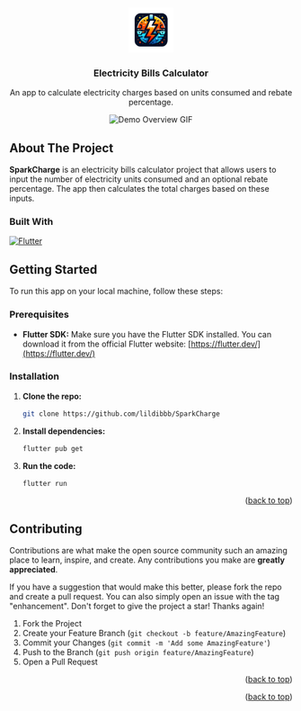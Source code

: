 <a name="readme-top"></a>

<!-- PROJECT LOGO -->
<br />
<div align="center">
  <a href="https://github.com/lildibbb/SparkCharge">
    <img src="assets/images/logo.png" alt="Logo" width="80" height="80">
  </a>
  <h3 align="center">Electricity Bills Calculator</h3>
  <p align="center">
    An app to calculate electricity charges based on units consumed and rebate percentage.
    <br />
  </p>
</div>

<!-- DEMO GIF -->
<div align="center">
  <img src="assets/images/demo app.gif" alt="Demo Overview GIF" width="300">
</div>

<!-- ABOUT THE PROJECT -->
## About The Project

**SparkCharge** is an electricity bills calculator project that allows users to input the number of electricity units consumed and an optional rebate percentage. The app then calculates the total charges based on these inputs.

### Built With

[![Flutter][Flutter]][Flutter-url]

## Getting Started

To run this app on your local machine, follow these steps:

### Prerequisites

- **Flutter SDK:** Make sure you have the Flutter SDK installed. You can download it from the official Flutter website: [https://flutter.dev/](https://flutter.dev/)

### Installation

1. **Clone the repo:**

   ```sh
   git clone https://github.com/lildibbb/SparkCharge

   ```

2. **Install dependencies:**

   ```sh
   flutter pub get

   ```

3. **Run the code:**
   ```sh
   flutter run
   ```

<p align="right">(<a href="#readme-top">back to top</a>)</p>


<!-- CONTRIBUTING -->

## Contributing

Contributions are what make the open source community such an amazing place to learn, inspire, and create. Any contributions you make are **greatly appreciated**.

If you have a suggestion that would make this better, please fork the repo and create a pull request. You can also simply open an issue with the tag "enhancement".
Don't forget to give the project a star! Thanks again!

1. Fork the Project
2. Create your Feature Branch (`git checkout -b feature/AmazingFeature`)
3. Commit your Changes (`git commit -m 'Add some AmazingFeature'`)
4. Push to the Branch (`git push origin feature/AmazingFeature`)
5. Open a Pull Request

<p align="right">(<a href="#readme-top">back to top</a>)</p>

<!-- LICENSE -->


<p align="right">(<a href="#readme-top">back to top</a>)</p>

<!-- MARKDOWN LINKS & IMAGES -->
<!-- https://www.markdownguide.org/basic-syntax/#reference-style-links -->

[Flutter]: https://img.shields.io/badge/Flutter-%2302569B.svg?style=for-the-badge&logo=Flutter&logoColor=white
[Flutter-url]: https://flutter.dev/
